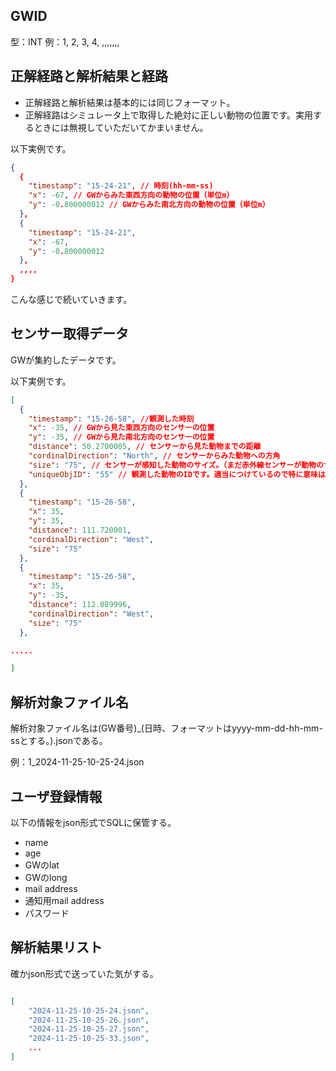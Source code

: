 ## GWID
型：INT
例：1, 2, 3, 4, ,,,,,,,



## 正解経路と解析結果と経路

- 正解経路と解析結果は基本的には同じフォーマット。
- 正解経路はシミュレータ上で取得した絶対に正しい動物の位置です。実用するときには無視していただいてかまいません。

以下実例です。




```json
{
  {
    "timestamp": "15-24-21", // 時刻(hh-mm-ss)
    "x": -67, // GWからみた東西方向の動物の位置（単位m）
    "y": -0.800000012 // GWからみた南北方向の動物の位置（単位m）
  },
  {
    "timestamp": "15-24-21", 
    "x": -67,
    "y": -0.800000012
  },
  ,,,,
}
```


こんな感じで続いていきます。


## センサー取得データ

GWが集約したデータです。

以下実例です。

```json
[
  {
    "timestamp": "15-26-58", //観測した時刻
    "x": -35, // GWから見た東西方向のセンサーの位置
    "y": -35, // GWから見た南北方向のセンサーの位置
    "distance": 50.2700005, // センサーから見た動物までの距離
    "cordinalDirection": "North", // センサーからみた動物への方角
    "size": "75", // センサーが感知した動物のサイズ。（まだ赤外線センサーが動物のサイズを取得できるかわからないので適当においてます。引継ぎ段階では特に意味はありません。）
    "uniqueObjID": "55" // 観測した動物のIDです。適当につけているので特に意味はありません。
  },
  {
    "timestamp": "15-26-58",
    "x": 35,
    "y": 35,
    "distance": 111.720001,
    "cordinalDirection": "West",
    "size": "75"
  },
  {
    "timestamp": "15-26-58",
    "x": 35,
    "y": -35,
    "distance": 112.089996,
    "cordinalDirection": "West",
    "size": "75"
  },

.....

]
```


## 解析対象ファイル名

解析対象ファイル名は(GW番号)_(日時、フォーマットはyyyy-mm-dd-hh-mm-ssとする。).jsonである。

例：1_2024-11-25-10-25-24.json

## ユーザ登録情報
以下の情報をjson形式でSQLに保管する。

- name
- age
- GWのlat
- GWのlong
- mail address
- 通知用mail address
- パスワード


## 解析結果リスト

確かjson形式で送っていた気がする。


```json

[
    "2024-11-25-10-25-24.json",
    "2024-11-25-10-25-26.json",
    "2024-11-25-10-25-27.json",
    "2024-11-25-10-25-33.json",
    ...
]
```


